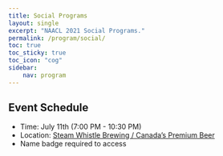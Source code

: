 ```yaml
---
title: Social Programs
layout: single
excerpt: "NAACL 2021 Social Programs."
permalink: /program/social/
toc: true
toc_sticky: true
toc_icon: "cog"
sidebar:
    nav: program
---
```


## Event Schedule

* Time: July 11th (7:00 PM - 10:30 PM)
* Location: [Steam Whistle Brewing / Canada’s Premium Beer](https://steamwhistle.ca)
* Name badge required to access